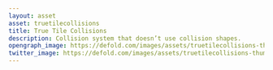 ```yaml
---
layout: asset
asset: truetilecollisions
title: True Tile Collisions
description: Collision system that doesn’t use collision shapes.
opengraph_image: https://defold.com/images/assets/truetilecollisions-thumb.png
twitter_image: https://defold.com/images/assets/truetilecollisions-thumb.png
---
```

